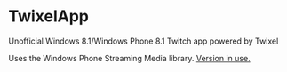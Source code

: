TwixelApp
=========

Unofficial Windows 8.1/Windows Phone 8.1 Twitch app powered by Twixel

Uses the Windows Phone Streaming Media library. [Version in use.](http://phonesm.codeplex.com/SourceControl/changeset/1b3cb21dcd53fbbc118ed924204f259c44167cea)
